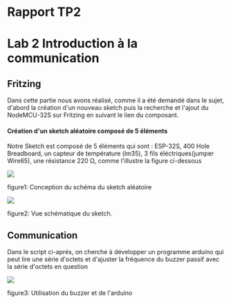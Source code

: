 <b><h1> Rapport TP2 </h1></b>

<h1>Lab 2 Introduction à la communication</h1>

<h2> Fritzing </h2>
<p> Dans cette partie nous avons réalisé, comme il a été demandé dans le sujet, d'abord la création d'un nouveau sketch puis la recherche et l'ajout du NodeMCU-32S sur Fritzing en suivant le lien du composant.</p>
<h4>Création d'un sketch aléatoire composé de 5 éléments</h4>
<p> Notre Sketch est composé de 5 éléments qui sont : ESP-32S, 400 Hole Breadboard, un capteur de température (lm35), 3 fils éléctriques(jumper Wire65), une résistance 220 Ω, comme l'illustre la figure ci-dessous</p>
<img src="https://github.com/institut-galilee/2020-smart-box/blob/master/lab/2/sketch.png"/>
<p> figure1: Conception du schéma du sketch aléatoire <p/>


<img src="https://github.com/institut-galilee/2020-smart-box/blob/master/lab/2/schematic.png"/>
<P> figure2: Vue schématique du sketch.<P/>


<h2> Communication </h2>
<p>Dans le script ci-aprés, on cherche à développer un programme arduino qui peut lire une série d'octets et d'ajuster la fréquence du buzzer passif avec la série d'octets en question</p>
<script src="https://github.com/institut-galilee/2020-smart-box/blob/master/lab/2/code1.ino"></script>


<img src="https://github.com/institut-galilee/2020-smart-box/blob/master/lab/2/buzzerPassif.jpg"/>
 <P>figure3: Utilisation du buzzer et de l'arduino<P/>
<img src=""/>
<P> <P/>
